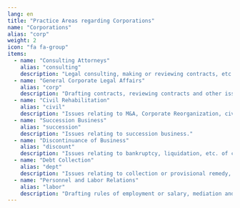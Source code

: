 ```yaml
---
lang: en
title: "Practice Areas regarding Corporations"
name: "Corporations"
alias: "corp"
weight: 2
icon: "fa fa-group"
items:
  - name: "Consulting Attorneys"
    alias: "consulting"
    description: "Legal consulting, making or reviewing contracts, etc."
  - name: "General Corporate Legal Affairs"
    alias: "corp"
    description: "Drafting contracts, reviewing contracts and other issues relating to general corporate."
  - name: "Civil Rehabilitation"
    alias: "civil"
    description: "Issues relating to M&A, Corporate Reorganization, civil rehabilitation and other company reorganizations."
  - name: "Succession Business"
    alias: "succession"
    description: "Issues relating to succession business."
  - name: "Discontinuance of Business"
    alias: "discount"
    description: "Issues relating to bankruptcy, liquidation, etc. of corporations."
  - name: "Debt Collection"
    alias: "dept"
    description: "Issues relating to collection or provisional remedy, etc. of Receivables and other debts."
  - name: "Personnel and Labor Relations"
    alias: "labor"
    description: "Drafting rules of employment or salary, mediation and litigations, and other personnel and labor issues."
---
```

